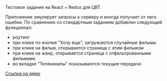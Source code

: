 Тестовое задание на React + Redux для ЦВТ. <br>

Приложение эмулирует запросы к серверу и иногда получает от него ошибки.
По сравнению со стандартным заданием добавлен следующий функционал:
<ul>
    <li>роутинг</li>
    <li>при клике по кнопке "Хочу еще", загружаются случайные фильмы</li>
    <li>при клике на фильм, открывается страница с этим фильмом</li>
    <li>при клике на жанр, открывается страница с отфильтрованными фильмами</li>
    <li>во вкладке "Телеканалы" показываются текущие передачи</li>   
</ul>

<a href="http://cooler.is-best.net/" target="_blank">Ссылка на демо</a>